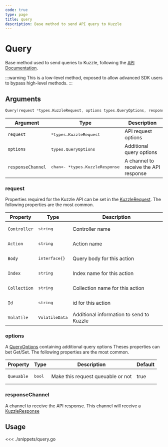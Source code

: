 ```yaml
---
code: true
type: page
title: query
description: Base method to send API query to Kuzzle
---
```


# Query

Base method used to send queries to Kuzzle, following the [API Documentation](/core/1/api).

:::warning
This is a low-level method, exposed to allow advanced SDK users to bypass high-level methods.
:::

## Arguments

```go
Query(request *types.KuzzleRequest, options types.QueryOptions, responseChannel chan<- *types.KuzzleResponse)
```

| Argument          | Type                          | Description                           |
| ----------------- | ----------------------------- | ------------------------------------- |
| `request`         | <pre>\*types.KuzzleRequest</pre>         | API request options                   |
| `options`         | <pre>types.QueryOptions</pre>            | Additional query options              |
| `responseChannel` | <pre>chan<- \*types.KuzzleResponse</pre> | A channel to receive the API response |

### **request**

Properties required for the Kuzzle API can be set in the [KuzzleRequest](https://github.com/kuzzleio/sdk-go/blob/master/types/kuzzle_request.go).
The following properties are the most common.

| Property     | Type         | Description                              |
| ------------ | ------------ | ---------------------------------------- |
| `Controller` | <pre>string</pre>       | Controller name                          |
| `Action`     | <pre>string</pre>       | Action name                              |
| `Body`       | <pre>interface{}</pre>  | Query body for this action               |
| `Index`      | <pre>string</pre>       | Index name for this action               |
| `Collection` | <pre>string</pre>       | Collection name for this action          |
| `Id`         | <pre>string</pre>       | id for this action                       |
| `Volatile`   | <pre>VolatileData</pre> | Additional information to send to Kuzzle |

### **options**

A [QueryOptions](https://github.com/kuzzleio/sdk-go/blob/master/types/query_options.go) containing additional query options
Theses properties can bet Get/Set.
The following properties are the most common.

| Property   | Type | Description                       | Default |
| ---------- | ---- | --------------------------------- | ------- |
| `Queuable` | <pre>bool</pre> | Make this request queuable or not | true    |

### **responseChannel**

A channel to receive the API response.
This channel will receive a [KuzzleResponse](https://github.com/kuzzleio/sdk-go/blob/master/types/kuzzle_response.go)

## Usage

<<< ./snippets/query.go
